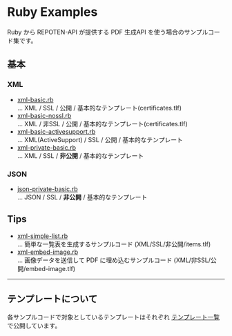# Ruby Examples

Ruby から REPOTEN-API が提供する PDF 生成API を使う場合のサンプルコード集です。

## 基本

### XML

  * [xml-basic.rb](https://github.com/repoten-api/examples/blob/master/beta/ruby/xml-basic.rb)  
    ... XML / SSL / 公開 / 基本的なテンプレート(certificates.tlf)
  * [xml-basic-nossl.rb](https://github.com/repoten-api/examples/blob/master/beta/ruby/xml-basic-nossl.rb)  
    ... XML / 非SSL / 公開 / 基本的なテンプレート(certificates.tlf)
  * [xml-basic-activesupport.rb](https://github.com/repoten-api/examples/blob/master/beta/ruby/xml-basic-activesupport.rb)  
    ... XML(ActiveSupport) / SSL / 公開 / 基本的なテンプレート
  * [xml-private-basic.rb](https://github.com/repoten-api/examples/blob/master/beta/ruby/xml-private-basic.rb)  
    ... XML / SSL / **非公開** / 基本的なテンプレート

### JSON

  * [json-private-basic.rb](https://github.com/repoten-api/examples/blob/master/beta/ruby/json-private-basic.rb)  
    ... JSON / SSL / **非公開** / 基本的なテンプレート

## Tips

  * [xml-simple-list.rb](https://github.com/repoten-api/examples/blob/master/beta/ruby/xml-simple-list.rb)  
    ... 簡単な一覧表を生成するサンプルコード (XML/SSL/非公開/items.tlf)
  * [xml-embed-image.rb](https://github.com/repoten-api/examples/blob/master/beta/ruby/xml-embed-image.rb)  
    ... 画像データを送信して PDF に埋め込むサンプルコード (XML/非SSL/公開/embed-image.tlf)

----

## テンプレートについて

各サンプルコードで対象としているテンプレートはそれぞれ [テンプレート一覧](https://github.com/repoten-api/examples/blob/master/beta/templates/)
で公開しています。
